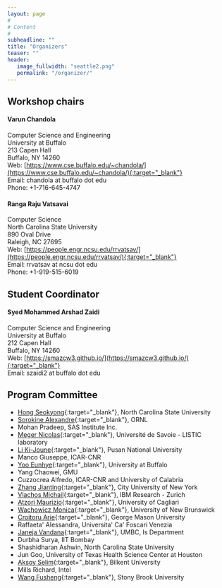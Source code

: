 ```yaml
---
layout: page
#
# Content
#
subheadline: ""
title: "Organizers"
teaser: ""
header:
   image_fullwidth: "seattle2.png"
   permalink: "/organizer/"
---
```


## Workshop chairs

#### Varun Chandola

Computer Science and Engineering  
University at Buffalo  
213 Capen Hall  
Buffalo, NY 14260  
Web: [https://www.cse.buffalo.edu/~chandola/](https://www.cse.buffalo.edu/~chandola/){:target="_blank"}  
Email: chandola at buffalo dot edu  
Phone: +1-716-645-4747  



#### Ranga Raju Vatsavai

Computer Science   
North Carolina State University  
890 Oval Drive  
Raleigh, NC 27695  
Web: [https://people.engr.ncsu.edu/rrvatsav/](https://people.engr.ncsu.edu/rrvatsav/){:target="_blank"}  
Email: rrvatsav at ncsu dot edu  
Phone: +1-919-515-6019  


## Student Coordinator

#### Syed Mohammed Arshad Zaidi
Computer Science and Engineering  
University at Buffalo  
212 Capen Hall  
Buffalo, NY 14260  
Web: [https://smazcw3.github.io/](https://smazcw3.github.io/){:target="_blank"}   
Email: szaidi2 at buffalo dot edu


## Program Committee
 * [Hong Seokyong](https://www.csc.ncsu.edu/people/shong3){:target="_blank"}, North Carolina State University
 * [Sorokine Alexandre](https://web.ornl.gov/sci/gist/staff_bios/detailed_sorokine.shtml){:target="_blank"}, ORNL
 * Mohan Pradeep, SAS Institute Inc.
 * [Meger Nicolas](https://www.listic.univ-smb.fr/en/presentation-en/members/lecturers/nicolas-meger-en/){:target="_blank"}, Université de Savoie - LISTIC laboratory
 * [Li Ki-Joune](http://isel.cs.pusan.ac.kr/~lik/likEng.html){:target="_blank"}, Pusan National University
 * Manco Giuseppe, ICAR-CNR
 * [Yoo Eunhye](https://www.buffalo.edu/cas/geography/faculty/faculty_directory/eun-hye-enki-yoo.html){:target="_blank"}, University at Buffalo
 * Yang Chaowei, GMU
 * Cuzzocrea Alfredo, ICAR-CNR and University of Calabria
 * [Zhang Jianting](https://www.ccny.cuny.edu/profiles/jianting-zhang){:target="_blank"}, City University of New York
 * [Vlachos Michail](https://researcher.watson.ibm.com/researcher/view.php?person=zurich-mvl){:target="_blank"}, IBM Research - Zurich
 * [Atzori Maurizio](http://atzori.webofcode.org/){:target="_blank"}, University of Cagliari
 * [Wachowicz Monica](http://www.unb.ca/faculty-staff/directory/engineering-geomatics/wachowicz-monica.html){:target="_blank"}, University of New Brunswick
 * [Croitoru Arie](https://cos.gmu.edu/ggs/people/faculty-staff/arie-croitoru/){:target="_blank"}, George Mason University
 * Raffaeta' Alessandra, Universita' Ca' Foscari Venezia
 * [Janeja Vandana](https://userpages.umbc.edu/~vjaneja/){:target="_blank"}, UMBC, Is Department
 * Durbha Surya, IIT Bombay
 * Shashidharan Ashwin, North Carolina State University
 * Jun Goo, University of Texas Health Science Center at Houston
 * [Aksoy Selim](http://www.cs.bilkent.edu.tr/~saksoy/){:target="_blank"}, Bilkent University
 * Mills Richard, Intel
 * [Wang Fusheng](https://www.cs.stonybrook.edu/people/faculty/FushengWang){:target="_blank"}, Stony Brook University
 




